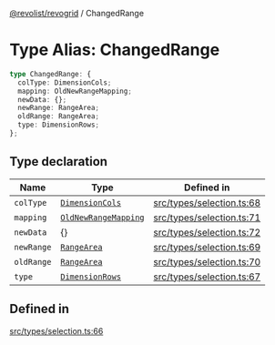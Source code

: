 [@revolist/revogrid](README.md) / ChangedRange

# Type Alias: ChangedRange

```ts
type ChangedRange: {
  colType: DimensionCols;
  mapping: OldNewRangeMapping;
  newData: {};
  newRange: RangeArea;
  oldRange: RangeArea;
  type: DimensionRows;
};
```

## Type declaration

| Name | Type | Defined in |
| ------ | ------ | ------ |
| `colType` | [`DimensionCols`](TypeAlias.DimensionCols.md) | [src/types/selection.ts:68](https://github.com/revolist/revogrid/blob/4748dc40d552fad7de1d972fe2fbcf7386e67858/src/types/selection.ts#L68) |
| `mapping` | [`OldNewRangeMapping`](TypeAlias.OldNewRangeMapping.md) | [src/types/selection.ts:71](https://github.com/revolist/revogrid/blob/4748dc40d552fad7de1d972fe2fbcf7386e67858/src/types/selection.ts#L71) |
| `newData` | \{\} | [src/types/selection.ts:72](https://github.com/revolist/revogrid/blob/4748dc40d552fad7de1d972fe2fbcf7386e67858/src/types/selection.ts#L72) |
| `newRange` | [`RangeArea`](TypeAlias.RangeArea.md) | [src/types/selection.ts:69](https://github.com/revolist/revogrid/blob/4748dc40d552fad7de1d972fe2fbcf7386e67858/src/types/selection.ts#L69) |
| `oldRange` | [`RangeArea`](TypeAlias.RangeArea.md) | [src/types/selection.ts:70](https://github.com/revolist/revogrid/blob/4748dc40d552fad7de1d972fe2fbcf7386e67858/src/types/selection.ts#L70) |
| `type` | [`DimensionRows`](TypeAlias.DimensionRows.md) | [src/types/selection.ts:67](https://github.com/revolist/revogrid/blob/4748dc40d552fad7de1d972fe2fbcf7386e67858/src/types/selection.ts#L67) |

## Defined in

[src/types/selection.ts:66](https://github.com/revolist/revogrid/blob/4748dc40d552fad7de1d972fe2fbcf7386e67858/src/types/selection.ts#L66)
